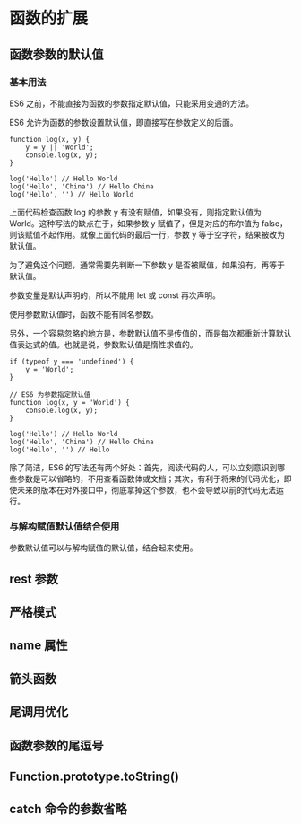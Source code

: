 # 函数的扩展

## 函数参数的默认值

### 基本用法

ES6 之前，不能直接为函数的参数指定默认值，只能采用变通的方法。

ES6 允许为函数的参数设置默认值，即直接写在参数定义的后面。

```
function log(x, y) {
    y = y || 'World';
    console.log(x, y);
}

log('Hello') // Hello World
log('Hello', 'China') // Hello China
log('Hello', '') // Hello World
```

上面代码检查函数 log 的参数 y 有没有赋值，如果没有，则指定默认值为 World。这种写法的缺点在于，如果参数 y 赋值了，但是对应的布尔值为 false，则该赋值不起作用。就像上面代码的最后一行，参数 y 等于空字符，结果被改为默认值。

为了避免这个问题，通常需要先判断一下参数 y 是否被赋值，如果没有，再等于默认值。

参数变量是默认声明的，所以不能用 let 或 const 再次声明。

使用参数默认值时，函数不能有同名参数。

另外，一个容易忽略的地方是，参数默认值不是传值的，而是每次都重新计算默认值表达式的值。也就是说，参数默认值是惰性求值的。

```
if (typeof y === 'undefined') {
    y = 'World';
}
```

```
// ES6 为参数指定默认值
function log(x, y = 'World') {
    console.log(x, y);
}

log('Hello') // Hello World
log('Hello', 'China') // Hello China
log('Hello', '') // Hello
```

除了简洁，ES6 的写法还有两个好处：首先，阅读代码的人，可以立刻意识到哪些参数是可以省略的，不用查看函数体或文档；其次，有利于将来的代码优化，即使未来的版本在对外接口中，彻底拿掉这个参数，也不会导致以前的代码无法运行。

### 与解构赋值默认值结合使用

参数默认值可以与解构赋值的默认值，结合起来使用。



## rest 参数
## 严格模式
## name 属性
## 箭头函数
## 尾调用优化
## 函数参数的尾逗号
## Function.prototype.toString()
## catch 命令的参数省略